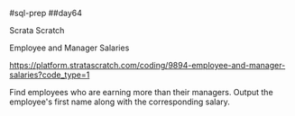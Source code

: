 #sql-prep
##day64

Scrata Scratch

Employee and Manager Salaries

https://platform.stratascratch.com/coding/9894-employee-and-manager-salaries?code_type=1


Find employees who are earning more than their managers. Output the employee's first name along with the corresponding salary.